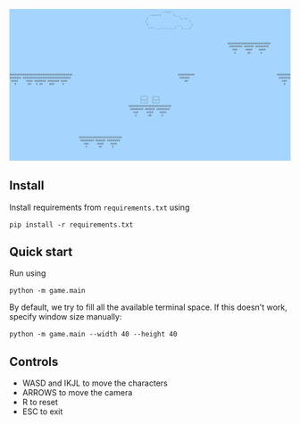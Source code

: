 ![cover](images/cover.png)

## Install

Install requirements from `requirements.txt` using

```
pip install -r requirements.txt
```

## Quick start

Run using

```
python -m game.main
```

By default, we try to fill all the available terminal space.
If this doesn't work, specify window size manually:

```
python -m game.main --width 40 --height 40
```

## Controls

* WASD and IKJL to move the characters
* ARROWS to move the camera
* R to reset
* ESC to exit
